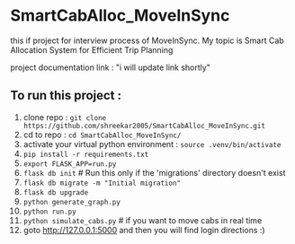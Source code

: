 # SmartCabAlloc_MoveInSync
this if project for interview process of MoveInSync. My topic is Smart Cab Allocation System for Efficient Trip Planning

project documentation link : "i will update link shortly"

## To run this project : 
1. clone repo : `git clone https://github.com/shreekar2005/SmartCabAlloc_MoveInSync.git`
2. cd to repo : `cd SmartCabAlloc_MoveInSync/`
3. activate your virtual python environment : `source .venv/bin/activate`
4. `pip install -r requirements.txt`
5. `export FLASK_APP=run.py`
6. `flask db init`  # Run this only if the 'migrations' directory doesn't exist
7. `flask db migrate -m "Initial migration"`
8. `flask db upgrade`
9. `python generate_graph.py`
10. `python run.py`
11. `python simulate_cabs.py` # if you want to move cabs in real time
12. goto http://127.0.0.1:5000 and then you will find login directions :) 